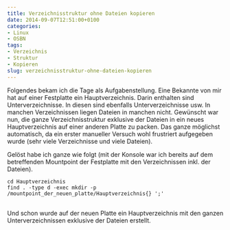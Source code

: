 ```yaml
---
title: Verzeichnisstruktur ohne Dateien kopieren
date: 2014-09-07T12:51:00+0100
categories:
- Linux
- OSBN
tags:
- Verzeichnis
- Struktur
- Kopieren
slug: verzeichnisstruktur-ohne-dateien-kopieren
---
```

Folgendes bekam ich die Tage als Aufgabenstellung. Eine Bekannte von mir hat auf einer Festplatte ein Hauptverzeichnis. Darin enthalten sind Unterverzeichnisse. In diesen sind ebenfalls Unterverzeichnisse usw. In manchen Verzeichnissen liegen Dateien in manchen nicht. Gewünscht war nun, die ganze Verzeichnisstruktur exklusive der Dateien in ein neues Hauptverzeichnis auf einer anderen Platte zu packen. Das ganze möglichst automatisch, da ein erster manueller Versuch wohl frustriert aufgegeben wurde (sehr viele Verzeichnisse und viele Dateien).

Gelöst habe ich ganze wie folgt (mit der Konsole war ich bereits auf dem betreffenden Mountpoint der Festplatte mit den Verzeichnissen inkl. der Dateien).

<pre class="line-numbers" style="white-space:pre-wrap;">
<code class="language-bash">cd Hauptverzeichnis 
find . -type d -exec mkdir -p /mountpoint_der_neuen_platte/Hauptverzeichnis{} ';'
</code>
</pre>

Und schon wurde auf der neuen Platte ein Hauptverzeichnis mit den ganzen Unterverzeichnissen exklusive der Dateien erstellt.
